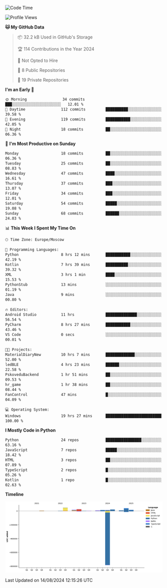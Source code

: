 <!--START_SECTION:waka-->
![Code Time](http://img.shields.io/badge/Code%20Time-462%20hrs%204%20mins-blue)

![Profile Views](http://img.shields.io/badge/Profile%20Views-6-blue)

**🐱 My GitHub Data** 

> 📦 32.2 kB Used in GitHub's Storage 
 > 
> 🏆 114 Contributions in the Year 2024
 > 
> 🚫 Not Opted to Hire
 > 
> 📜 8 Public Repositories 
 > 
> 🔑 19 Private Repositories 
 > 
**I'm an Early 🐤** 

```text
🌞 Morning                34 commits          ███░░░░░░░░░░░░░░░░░░░░░░   12.01 % 
🌆 Daytime                112 commits         ██████████░░░░░░░░░░░░░░░   39.58 % 
🌃 Evening                119 commits         ███████████░░░░░░░░░░░░░░   42.05 % 
🌙 Night                  18 commits          ██░░░░░░░░░░░░░░░░░░░░░░░   06.36 % 
```
📅 **I'm Most Productive on Sunday** 

```text
Monday                   18 commits          ██░░░░░░░░░░░░░░░░░░░░░░░   06.36 % 
Tuesday                  25 commits          ██░░░░░░░░░░░░░░░░░░░░░░░   08.83 % 
Wednesday                47 commits          ████░░░░░░░░░░░░░░░░░░░░░   16.61 % 
Thursday                 37 commits          ███░░░░░░░░░░░░░░░░░░░░░░   13.07 % 
Friday                   34 commits          ███░░░░░░░░░░░░░░░░░░░░░░   12.01 % 
Saturday                 54 commits          █████░░░░░░░░░░░░░░░░░░░░   19.08 % 
Sunday                   68 commits          ██████░░░░░░░░░░░░░░░░░░░   24.03 % 
```


📊 **This Week I Spent My Time On** 

```text
🕑︎ Time Zone: Europe/Moscow

💬 Programming Languages: 
Python                   8 hrs 12 mins       ███████████░░░░░░░░░░░░░░   42.19 % 
Kotlin                   7 hrs 39 mins       ██████████░░░░░░░░░░░░░░░   39.32 % 
XML                      3 hrs 1 min         ████░░░░░░░░░░░░░░░░░░░░░   15.53 % 
PythonStub               13 mins             ░░░░░░░░░░░░░░░░░░░░░░░░░   01.19 % 
Java                     9 mins              ░░░░░░░░░░░░░░░░░░░░░░░░░   00.80 % 

🔥 Editors: 
Android Studio           11 hrs              ██████████████░░░░░░░░░░░   56.54 % 
PyCharm                  8 hrs 27 mins       ███████████░░░░░░░░░░░░░░   43.46 % 
VS Code                  0 secs              ░░░░░░░░░░░░░░░░░░░░░░░░░   00.01 % 

🐱‍💻 Projects: 
MaterialDiaryNew         10 hrs 7 mins       █████████████░░░░░░░░░░░░   52.00 % 
ledBLE                   4 hrs 23 mins       ██████░░░░░░░░░░░░░░░░░░░   22.58 % 
PskoveduBackend          1 hr 51 mins        ██░░░░░░░░░░░░░░░░░░░░░░░   09.53 % 
hr_game                  1 hr 38 mins        ██░░░░░░░░░░░░░░░░░░░░░░░   08.44 % 
FanControl               47 mins             █░░░░░░░░░░░░░░░░░░░░░░░░   04.09 % 

💻 Operating System: 
Windows                  19 hrs 27 mins      █████████████████████████   100.00 % 
```

**I Mostly Code in Python** 

```text
Python                   24 repos            ████████████████░░░░░░░░░   63.16 % 
JavaScript               7 repos             █████░░░░░░░░░░░░░░░░░░░░   18.42 % 
HTML                     3 repos             ██░░░░░░░░░░░░░░░░░░░░░░░   07.89 % 
TypeScript               2 repos             █░░░░░░░░░░░░░░░░░░░░░░░░   05.26 % 
Kotlin                   1 repo              █░░░░░░░░░░░░░░░░░░░░░░░░   02.63 % 
```



**Timeline**

![Lines of Code chart](https://raw.githubusercontent.com/adlemx/adlemx/main/assets/bar_graph.png)


 Last Updated on 14/08/2024 12:15:26 UTC
<!--END_SECTION:waka-->
